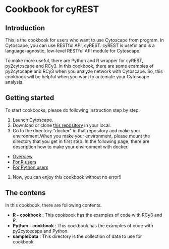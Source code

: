 # Cookbook for cyREST

## Introduction

This is the cookbook for users who want to use Cytoscape from program. In Cytoscape, you can use RESTful API, cyREST. cyREST is useful and  is a language-agnostic, low-level RESTful API module for Cytoscape.

To make more useful, there are Python and R wrapper for cyREST, py2cytoscape and RCy3. In this cookbook, there are some examples of py2cytocape and RCy3 when you analyze network with Cytoscape. So, this cookbook will be helpful when you want to automate your Cytoscape analysis.

## Getting started

To start cookbooks, please do following instruction step by step.

1. Launch Cytoscape.
1. Download or clone [this repository](https://github.com/idekerlab/cyrest-examples) in your local.
1. Go to the directory:"docker" in that repository and make your environment.When you make your environment, please mount the directory that you get in first step. In the following page, there are description how to make your environment with docker.
  * [Overview](https://github.com/idekerlab/cyrest-examples/tree/master/docker)
  * [For R users](https://github.com/idekerlab/cyrest-examples/tree/master/docker/R)
  * [For Python users](https://github.com/idekerlab/cyrest-examples/tree/master/docker/python)
1. Now, you can enjoy this cookbook without no error!!

## The contens

In this cookbook, there are following contents.

* **R - cookbook** : This cookbook has the examples of code with RCy3 and R.
* **Python - cookbook** : This cookbook has the examples of code with py2cytoscape and Python.
* **sampleData** : This directory is the collection of data to use for cookbook.
